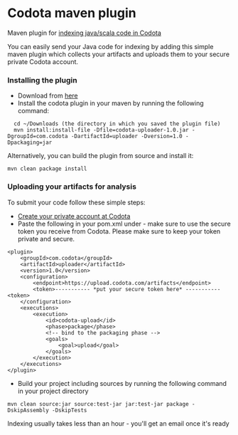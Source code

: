 # Codota maven plugin
Maven plugin for [indexing java/scala code in Codota](https://www.codota.com/index-your-repo)

You can easily send your Java code for indexing by adding this simple maven plugin which collects your artifacts and uploads them to your secure private Codota account.

### Installing the plugin
* Download from [here](http://assets.codota.com/codota-maven-plugin/codota-uploader-1.0.jar) 
* Install the codota plugin in your maven by running the following command:
```
  cd ~/Downloads (the directory in which you saved the plugin file) 
  mvn install:install-file -Dfile=codota-uploader-1.0.jar -DgroupId=com.codota -DartifactId=uploader -Dversion=1.0 -Dpackaging=jar
```

Alternatively, you can build the plugin from source and install it:

    mvn clean package install

### Uploading your artifacts for analysis
To submit your code follow these simple steps:
* [Create your private account at Codota](https://www.codota.com/submit-repo/maven)
* Paste the following in your pom.xml under <plugins> - make sure to use the secure token you receive from Codota. Please make sure to keep your token private and secure.
```
<plugin>
    <groupId>com.codota</groupId>
    <artifactId>uploader</artifactId>
    <version>1.0</version>
    <configuration>
        <endpoint>https://upload.codota.com/artifacts</endpoint>
        <token>----------- *put your secure token here* -----------<token>
    </configuration>
    <executions>
        <execution>
            <id>codota-upload</id>
            <phase>package</phase>
            <!-- bind to the packaging phase -->
            <goals>
                <goal>upload</goal>
            </goals>
        </execution>
    </executions>
</plugin>
```
* Build your project including sources by running the following command in your project directory
```
mvn clean source:jar source:test-jar jar:test-jar package -DskipAssembly -DskipTests
```
  Indexing usually takes less than an hour - you'll get an email once it's ready
